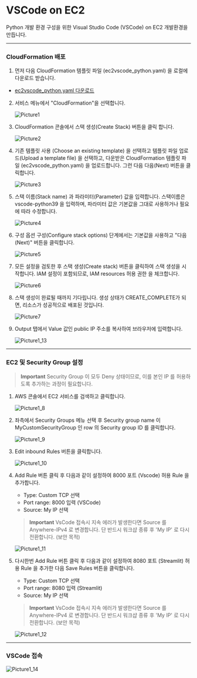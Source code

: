 # VSCode on EC2

Python 개발 환경 구성을 위한 Visual Studio Code (VSCode) on EC2 개발환경을 만듭니다.

---

### CloudFormation 배포

1. 먼저 다음 CloudFormation 템플릿 파일 (ec2vscode_python.yaml) 을 로컬에 다운로드 받습니다.

- [ec2vscode_python.yaml 다운로드](../CloudFormation/ec2vscode_python.yaml)



2. 서비스 메뉴에서 "CloudFormation"을 선택합니다.

   ![Picture1](./img/01.png)
   
   

3. CloudFormation 콘솔에서 스택 생성(Create Stack) 버튼을 클릭 합니다.

   ![Picture2](./img/02.png)



4. 기존 템플릿 사용 (Choose an existing template) 을 선택하고 템플릿 파일 업로드(Upload a template file) 을 선택하고, 다운받은 CloudFormation 템플릿 파일 (ec2vscode_python.yaml) 을 업로드합니다. 그런 다음 다음(Next) 버튼을 클릭합니다.

   ![Picture3](./img/03.png)



5. 스택 이름(Stack name) 과 파라미터(Parameter) 값을 입력합니다. 스택이름은 vscode-python39 을 입력하며, 파라미터 값은 기본값을 그대로 사용하거나 필요에 따라 수정합니다.

   ![Picture4](./img/04.png)



6. 구성 옵션 구성(Configure stack options) 단계에서는 기본값을 사용하고 "다음(Next)" 버튼을 클릭합니다.

   ![Picture5](./img/05.png)



7. 모든 설정을 검토한 후 스택 생성(Create stack) 버튼을 클릭하여 스택 생성을 시작합니다. IAM 설정이 포함되므로, IAM resources 허용 권한 을 체크합니다.

   ![Picture6](./img/06.png)



8. 스택 생성이 완료될 때까지 기다립니다. 생성 상태가 CREATE_COMPLETE가 되면, 리소스가 성공적으로 배포된 것입니다.

   ![Picture7](./img/07.png)



9. Output 탭에서 Value 값인 public IP 주소를 복사하여 브라우저에 입력합니다.

   ![Picture1_13](./img/13.png)



---

### EC2 및 Security Group 설정

> **Important**
> Security Group 이 모두 Deny 상태이므로, 이를 본인 IP 를 허용하도록 추가하는 과정이 필요합니다.

1. AWS 콘솔에서 EC2 서비스를 검색하고 클릭합니다.

   ![Picture1_8](./img/08.png)


2. 좌측에서 Security Groups 메뉴 선택 후 Security group name 이 MyCustomSecurityGroup 인 row 의 Security group ID 를 클릭합니다.

   ![Picture1_9](./img/09.png)


3. Edit inbound Rules 버튼을 클릭합니다.

   ![Picture1_10](./img/10.png)



4. Add Rule 버튼 클릭 후 다음과 같이 설정하여 8000 포트 (Vscode) 허용 Rule 을 추가합니다.
   - Type: Custom TCP 선택
   - Port range: 8000 입력 (VSCode)
   - Source: My IP 선택

   > **Important**
   > VsCode 접속시 지속 에러가 발생한다면 Source 를 Anywhere-IPv4 로 변경합니다. 단 반드시 워크샵 종류 후 'My IP' 로 다시 전환합니다. (보안 목적)

   ![Picture1_11](./img/11.png)


5. 다시한번 Add Rule 버튼 클릭 후 다음과 같이 설정하여 8080 포트 (Streamlit) 허용 Rule 을 추가한 다음 Save Rules 버튼을 클릭합니다.
   - Type: Custom TCP 선택
   - Port range: 8080 입력 (Streamlit)
   - Source: My IP 선택

   > **Important**
   > VsCode 접속시 지속 에러가 발생한다면 Source 를 Anywhere-IPv4 로 변경합니다. 단 반드시 워크샵 종류 후 'My IP' 로 다시 전환합니다. (보안 목적)

   ![Picture1_12](./img/12.png)


---

### VSCode 접속

   ![Picture1_14](./img/14.png)

